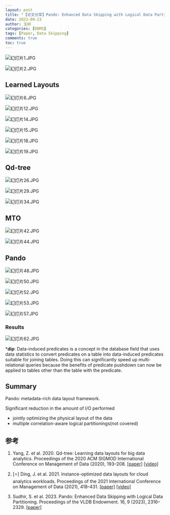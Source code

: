 ```yaml
---
layout: post
title: "【论文分享】Pando: Enhanced Data Skipping with Logical Data Partitioning"
date: 2023-09-23
author: 玉树
categories: [DBMS]
tags: [Paper, Data Skipping]
comments: true
toc: true
---
```


![幻灯片1.JPG](https://s2.loli.net/2024/02/25/b4iXkZGoj1mfcFJ.jpg)

![幻灯片2.JPG](https://s2.loli.net/2024/02/25/mq1M6SfRvitsy9B.jpg)

## Learned Layouts

![幻灯片6.JPG](https://s2.loli.net/2024/02/25/vdFq4RUGgHWYZCj.jpg)

![幻灯片12.JPG](https://s2.loli.net/2024/02/25/u8VAYbyh3sNljR1.jpg)

![幻灯片14.JPG](https://s2.loli.net/2024/02/25/lO6bDZxRsrUoA48.jpg)

![幻灯片15.JPG](https://s2.loli.net/2024/02/25/7jqSeBldH4EbsAC.jpg)

![幻灯片18.JPG](https://s2.loli.net/2024/02/25/2FleDT5dM4rCfXA.jpg)

![幻灯片19.JPG](https://s2.loli.net/2024/02/25/7gQ1nWa8J5SYodv.jpg)


## Qd-tree

![幻灯片26.JPG](https://s2.loli.net/2024/02/25/p5u3MYGtsOV94zm.jpg)

![幻灯片29.JPG](https://s2.loli.net/2024/02/25/bQYvSE3TmxMLDuW.jpg)

![幻灯片34.JPG](https://s2.loli.net/2024/02/25/6ozcVqsupIhDjTy.jpg)

## MTO

![幻灯片42.JPG](https://s2.loli.net/2024/02/25/pAv1mItuSefBPYN.jpg)

![幻灯片44.JPG](https://s2.loli.net/2024/02/25/pjlz5uym1YeOBxv.jpg)

## Pando

![幻灯片48.JPG](https://s2.loli.net/2024/02/25/mDeKZjt1nI67NEM.jpg)

![幻灯片50.JPG](https://s2.loli.net/2024/02/25/6qTJlbh4i1KV72n.jpg)

![幻灯片52.JPG](https://s2.loli.net/2024/02/25/aDkbVoclvBjxu1Z.jpg)

![幻灯片53.JPG](https://s2.loli.net/2024/02/25/LrzKpXxqcyZvVE6.jpg)

![幻灯片57.JPG](https://s2.loli.net/2024/02/25/ZfmDzelKIrXt5j7.jpg)

### Results

![幻灯片62.JPG](https://s2.loli.net/2024/02/25/IfQoMyOudeEFwAx.jpg)

***dip**: Data-induced predicates is a concept in the database field that uses data statistics to convert predicates on a table into data-induced predicates suitable for joining tables. Doing this can significantly speed up multi-relational queries because the benefits of predicate pushdown can now be applied to tables other than the table with the predicate.

## Summary

Pando: metadata-rich data layout framework.

Significant reduction in the amount of I/O performed
- jointly optimizing the physical layout of the data
- multiple correlation-aware logical partitionings(not covered)


## 参考

1. Yang, Z. et al. 2020. Qd-tree: Learning data layouts for big data analytics. Proceedings of the 2020 ACM SIGMOD International Conference on Management of Data (2020), 193–208. [[paper]](https://dl.acm.org/doi/pdf/10.1145/3318464.3389770) [[video]](https://www.youtube.com/watch?v=KQ5vFyvinQ4)

2. [⭐] Ding, J. et al. 2021. Instance-optimized data layouts for cloud analytics workloads. Proceedings of the 2021 International Conference on Management of Data (2021), 418–431. [[paper]](https://dl.acm.org/doi/pdf/10.1145/3448016.3457270) [[video]](https://www.youtube.com/watch?v=XrugPIU1J3E)

3. Sudhir, S. et al. 2023. Pando: Enhanced Data Skipping with Logical Data Partitioning. Proceedings of the VLDB Endowment. 16, 9 (2023), 2316–2329. [[paper]](https://www.vldb.org/pvldb/vol16/p2316-sudhir.pdf)
